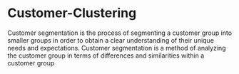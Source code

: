 # Customer-Clustering
Customer segmentation is the process of segmenting a customer group into smaller groups in order to obtain a clear understanding of their unique needs and expectations. Customer segmentation is a method of analyzing the customer group in terms of differences and similarities within a customer group
